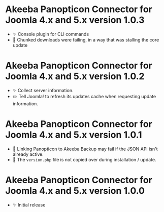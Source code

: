 # Akeeba Panopticon Connector for Joomla 4.x and 5.x version 1.0.3

* ✨ Console plugin for CLI commands
* 🐞 Chunked downloads were failing, in a way that was stalling the core update

# Akeeba Panopticon Connector for Joomla 4.x and 5.x version 1.0.2

* ✨ Collect server information.
* ✏️ Tell Joomla! to refresh its updates cache when requesting update information.

# Akeeba Panopticon Connector for Joomla 4.x and 5.x version 1.0.1

* 🐞 Linking Panopticon to Akeeba Backup may fail if the JSON API isn't already active.
* 🐞 The `version.php` file is not copied over during installation / update.

# Akeeba Panopticon Connector for Joomla 4.x and 5.x version 1.0.0

* ✨ Initial release